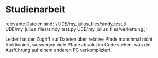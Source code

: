 # Studienarbeit

relevante Dateien sind: \\
UDE/my_julius_files/sindy_test.jl
UDE/my_julius_files/sindy_test.py
UDE/my_julius_files/verkettung.jl

Leider hat der Zugriff auf Dateien über relative Pfade manchmal nicht funktioniert,
weswegen viele Pfade absolut im Code stehen, was die Ausführung auf einem anderen PC verkompliziert.
